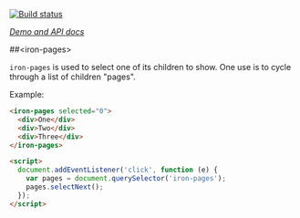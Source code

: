<!---

This README is automatically generated from the comments in these files:
iron-pages.html

Edit those files, and our readme bot will duplicate them over here!
Edit this file, and the bot will squash your changes :)

The bot does some handling of markdown. Please file a bug if it does the wrong
thing! https://github.com/PolymerLabs/tedium/issues

-->

[![Build status](https://travis-ci.org/PolymerElements/iron-pages.svg?branch=master)](https://travis-ci.org/PolymerElements/iron-pages)

_[Demo and API docs](https://elements.polymer-project.org/elements/iron-pages)_

##&lt;iron-pages&gt;

`iron-pages` is used to select one of its children to show. One use is to cycle through a list of children "pages".

Example:

```html
<iron-pages selected="0">
  <div>One</div>
  <div>Two</div>
  <div>Three</div>
</iron-pages>

<script>
  document.addEventListener('click', function (e) {
    var pages = document.querySelector('iron-pages');
    pages.selectNext();
  });
</script>
```
